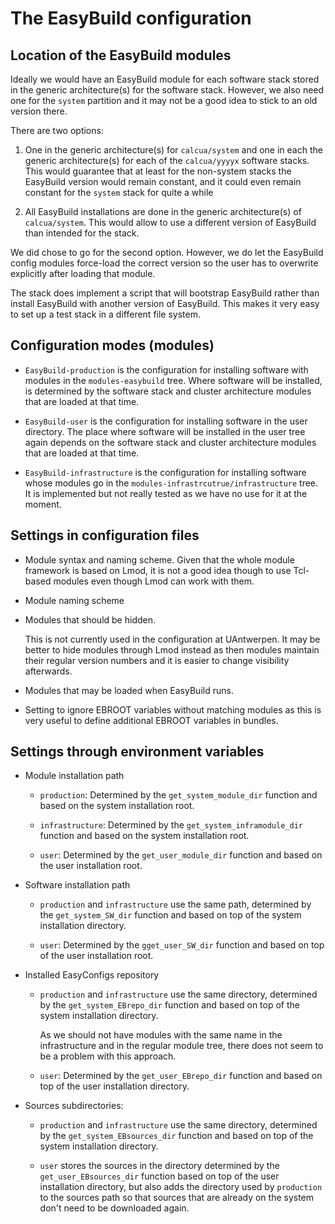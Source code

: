 # The EasyBuild configuration


## Location of the EasyBuild modules

Ideally we would have an EasyBuild module for each software stack stored in the generic 
architecture(s) for the software stack. However, we also need one for the `system` partition
and it may not be a good idea to stick to an old version there.

There are two options:

1.  One in the generic architecture(s) for `calcua/system` and one in each the generic
    architecture(s) for each of the `calcua/yyyyx` software stacks. This would guarantee
    that at least for the non-system stacks the EasyBuild version would remain constant,
    and it could even remain constant for the `system` stack for quite a while

2.  All EasyBuild installations are done in the generic architecture(s) of `calcua/system`.
    This would allow to use a different version of EasyBuild than intended for the stack.

We did chose to go for the second option. However, we do let the EasyBuild config modules
force-load the correct version so the user has to overwrite explicitly after loading that
module.

The stack does implement a script that will bootstrap EasyBuild rather than install
EasyBuild with another version of EasyBuild. This makes it very easy to set up a 
test stack in a different file system.


## Configuration modes (modules)

-   `EasyBuild-production` is the configuration for installing software with modules 
    in the `modules-easybuild` tree. Where software will be installed, is determined
    by the software stack and cluster architecture modules that are loaded at that
    time.

-   `EasyBuild-user` is the configuration for installing software in the user
    directory. The place where software will be installed in the user tree again
    depends on the software stack and cluster architecture modules that are 
    loaded at that time.

-   `EasyBuild-infrastructure` is the configuration for installing software whose
    modules go in the `modules-infrastrcutrue/infrastructure` tree. It is implemented
    but not really tested as we have no use for it at the moment.


## Settings in configuration files

-   Module syntax and naming scheme. Given that the whole module framework is based on Lmod, 
    it is not a good idea though to use Tcl-based modules even though Lmod can work with them.

-   Module naming scheme

-   Modules that should be hidden.

    This is not currently used in the configuration at UAntwerpen. It may be better to hide modules
    through Lmod instead as then modules maintain their regular version numbers and it is easier
    to change visibility afterwards.

-   Modules that may be loaded when EasyBuild runs.

-   Setting to ignore EBROOT variables without matching modules as this is very useful to define
    additional EBROOT variables in bundles.


## Settings through environment variables

-   Module installation path

    -   `production`: Determined by the `get_system_module_dir` function and based on 
        the system installation root.

    -   `infrastructure`: Determined by the `get_system_inframodule_dir` function and based
        on the system installation root.

    -   `user`: Determined by the `get_user_module_dir` function and based on 
        the user installation root.

-   Software installation path

    -   `production` and `infrastructure` use the same path, determined by the 
        `get_system_SW_dir` function and based on top of the system installation directory.

    -   `user`: Determined by the `gget_user_SW_dir` function and based on top of
        the user installation root.

-   Installed EasyConfigs repository

    -   `production` and `infrastructure` use the same directory, determined by the
        `get_system_EBrepo_dir` function and based on top of the system installation
        directory.

        As we should not have modules with the same name in the infrastructure and in
        the regular module tree, there does not seem to be a problem with this approach.

    -   `user`: Determined by the `get_user_EBrepo_dir` function and based on top
        of the user installation directory.

-   Sources subdirectories:

    -   `production` and `infrastructure` use the same directory, determined by the
        `get_system_EBsources_dir` function and based on top of the system installation
        directory.

    -   `user` stores the sources in the directory determined by the `get_user_EBsources_dir`
        function based on top of the user installation directory, but also adds the directory
        used by `production` to the sources path so that sources that are already on the
        system don't need to be downloaded again.
    

